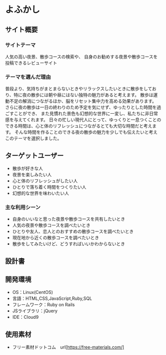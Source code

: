 # よふかし

## サイト概要
### サイトテーマ
人気の高い夜景、散歩コースの検索や、
自身のお勧めする夜景や散歩コースを投稿できるレビューサイト

### テーマを選んだ理由
普段より、気持ちがまとまらないときやリラックスしたいときに散歩をしており、特に夜の散歩には朝や昼にはない独特の魅力があると考えます。
散歩は運動不足の解消につながるほか、脳をリセット集中力を高める効果があります。
さらに夜の散歩は一日の終わりのため予定を気にせず、ゆったりとした時間を過ごすことができ、
また見慣れた景色も幻想的な世界に一変し、私たちに非日常感を与えてくれます。
日々の忙しい現代人にとって、ゆっくりと一息つくことのできる時間は、心と体のリフレッシュにつながるとても大切な時間だと考えます。
そんな時間を作ることのできる夜の散歩の魅力を少しでも伝えたいと考えこのテーマを選択しました。

## ターゲットユーザー
- 散歩が好きな人
- 夜景を楽しみたい人
- 心と体のリフレッシュがしたい人
- ひとりで落ち着く時間をつくりたい人
- 幻想的な世界を味わいたい人

### 主な利用シーン
- 自身のいいなと思った夜景や散歩コースを共有したいとき
- 人気の夜景や散歩コースを調べたいとき
- ひとりや友人、恋人とのおすすめの散歩コースを調べたいとき
- 現在地から近くの散歩コースを調べたいとき
- 散歩をしてみたいけど、どうすればいいかわからないとき

## 設計書


## 開発環境
- OS：Linux(CentOS)
- 言語：HTML,CSS,JavaScript,Ruby,SQL
- フレームワーク：Ruby on Rails
- JSライブラリ：jQuery
- IDE：Cloud9

## 使用素材
- フリー素材ドットコム　url[https://free-materials.com/]
